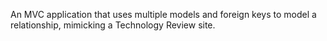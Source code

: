 An MVC application that uses multiple models and foreign keys to model a relationship, mimicking a Technology Review site.
